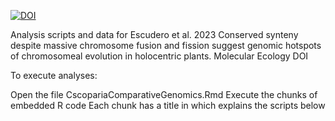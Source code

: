 [![DOI](https://sandbox.zenodo.org/badge/656138648.svg)](https://sandbox.zenodo.org/badge/latestdoi/656138648)

Analysis scripts and data for Escudero et al. 2023 Conserved synteny despite massive chromosome fusion and fission suggest genomic hotspots of chromosomeal evolution in holocentric plants. Molecular Ecology
DOI

To execute analyses:

Open the file CscopariaComparativeGenomics.Rmd
Execute the chunks of embedded R code
Each chunk has a title in which explains the scripts below
